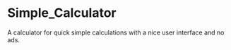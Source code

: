 # Simple_Calculator
 A calculator for quick simple calculations with a nice user interface and no ads.
